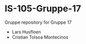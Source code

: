 # IS-105-Gruppe-17

Gruppe repository for Gruppe 17

  - Lars Husfloen
  - Cristian Tolsoa Montecinos
